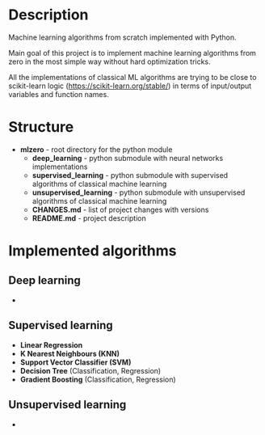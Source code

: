 # Description 

Machine learning algorithms from scratch implemented with Python. 

Main goal of this project is to implement machine learning algorithms from zero in the most simple way without 
hard optimization tricks.

All the implementations of classical ML algorithms are trying to be close to scikit-learn logic (https://scikit-learn.org/stable/) in terms of 
input/output variables and function names. 

# Structure

- **mlzero** - root directory for the python module
  - **deep_learning** - python submodule with neural networks implementations
  - **supervised_learning** - python submodule with supervised algorithms of classical machine learning
  - **unsupervised_learning** - python submodule with unsupervised algorithms of classical machine learning
  - **CHANGES.md** - list of project changes with versions
  - **README.md** - project description
  

# Implemented algorithms

## Deep learning

-

## Supervised learning

- **Linear Regression**
- **K Nearest Neighbours (KNN)**
- **Support Vector Classifier (SVM)**
- **Decision Tree** (Classification, Regression)
- **Gradient Boosting** (Classification, Regression)

## Unsupervised learning

-